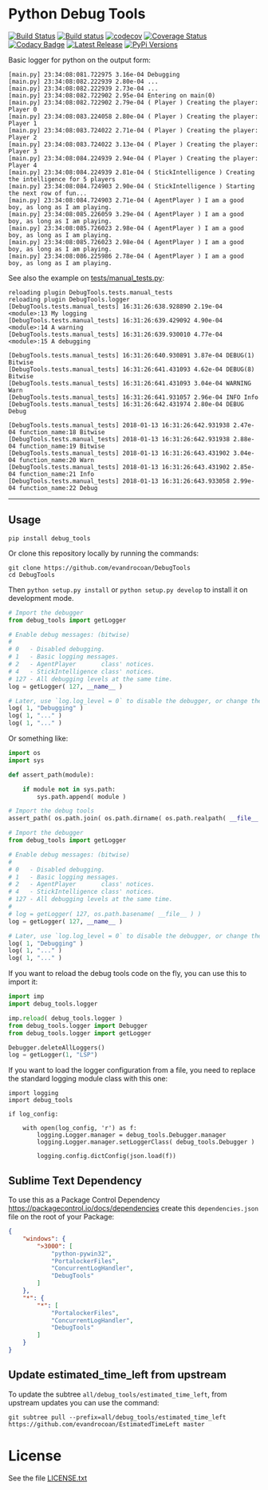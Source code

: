 # Python Debug Tools

[![Build Status](https://travis-ci.org/evandrocoan/DebugTools.svg?branch=master)](https://travis-ci.org/evandrocoan/DebugTools)
[![Build status](https://ci.appveyor.com/api/projects/status/github/evandrocoan/DebugTools?branch=master&svg=true)](https://ci.appveyor.com/project/evandrocoan/PythonDebugTools/branch/master)
[![codecov](https://codecov.io/gh/evandrocoan/DebugTools/branch/master/graph/badge.svg)](https://codecov.io/gh/evandrocoan/DebugTools)
[![Coverage Status](https://coveralls.io/repos/github/evandrocoan/DebugTools/badge.svg?branch=master)](https://coveralls.io/github/evandrocoan/DebugTools?branch=master)
[![Codacy Badge](https://api.codacy.com/project/badge/Grade/3ab71bdcf0114065b5273dbed6c89779)](https://www.codacy.com/app/evandrocoan/DebugTools?utm_source=github.com&amp;utm_medium=referral&amp;utm_content=evandrocoan/DebugTools&amp;utm_campaign=Badge_Grade)
[![Latest Release](https://img.shields.io/github/tag/evandrocoan/DebugTools.svg?label=version)](https://github.com/evandrocoan/DebugTools/releases)
[![PyPi Versions](https://img.shields.io/pypi/pyversions/debug_tools.svg)](https://pypi.python.org/pypi/debug_tools)

Basic logger for python on the output form:
```
[main.py] 23:34:08:081.722975 3.16e-04 Debugging
[main.py] 23:34:08:082.222939 2.80e-04 ...
[main.py] 23:34:08:082.222939 2.73e-04 ...
[main.py] 23:34:08:082.722902 2.95e-04 Entering on main(0)
[main.py] 23:34:08:082.722902 2.79e-04 ( Player ) Creating the player: Player 0
[main.py] 23:34:08:083.224058 2.80e-04 ( Player ) Creating the player: Player 1
[main.py] 23:34:08:083.724022 2.71e-04 ( Player ) Creating the player: Player 2
[main.py] 23:34:08:083.724022 3.13e-04 ( Player ) Creating the player: Player 3
[main.py] 23:34:08:084.224939 2.94e-04 ( Player ) Creating the player: Player 4
[main.py] 23:34:08:084.224939 2.81e-04 ( StickIntelligence ) Creating the intelligence for 5 players
[main.py] 23:34:08:084.724903 2.90e-04 ( StickIntelligence ) Starting the next row of fun...
[main.py] 23:34:08:084.724903 2.71e-04 ( AgentPlayer ) I am a good boy, as long as I am playing.
[main.py] 23:34:08:085.226059 3.29e-04 ( AgentPlayer ) I am a good boy, as long as I am playing.
[main.py] 23:34:08:085.726023 2.98e-04 ( AgentPlayer ) I am a good boy, as long as I am playing.
[main.py] 23:34:08:085.726023 2.98e-04 ( AgentPlayer ) I am a good boy, as long as I am playing.
[main.py] 23:34:08:086.225986 2.78e-04 ( AgentPlayer ) I am a good boy, as long as I am playing.
```

See also the example on [tests/manual_tests.py](tests/manual_tests.py):
```
reloading plugin DebugTools.tests.manual_tests
reloading plugin DebugTools.logger
[DebugTools.tests.manual_tests] 16:31:26:638.928890 2.19e-04 <module>:13 My logging
[DebugTools.tests.manual_tests] 16:31:26:639.429092 4.90e-04 <module>:14 A warning
[DebugTools.tests.manual_tests] 16:31:26:639.930010 4.77e-04 <module>:15 A debugging

[DebugTools.tests.manual_tests] 16:31:26:640.930891 3.87e-04 DEBUG(1) Bitwise
[DebugTools.tests.manual_tests] 16:31:26:641.431093 4.62e-04 DEBUG(8) Bitwise
[DebugTools.tests.manual_tests] 16:31:26:641.431093 3.04e-04 WARNING Warn
[DebugTools.tests.manual_tests] 16:31:26:641.931057 2.96e-04 INFO Info
[DebugTools.tests.manual_tests] 16:31:26:642.431974 2.80e-04 DEBUG Debug

[DebugTools.tests.manual_tests] 2018-01-13 16:31:26:642.931938 2.47e-04 function_name:18 Bitwise
[DebugTools.tests.manual_tests] 2018-01-13 16:31:26:642.931938 2.88e-04 function_name:19 Bitwise
[DebugTools.tests.manual_tests] 2018-01-13 16:31:26:643.431902 3.04e-04 function_name:20 Warn
[DebugTools.tests.manual_tests] 2018-01-13 16:31:26:643.431902 2.85e-04 function_name:21 Info
[DebugTools.tests.manual_tests] 2018-01-13 16:31:26:643.933058 2.99e-04 function_name:22 Debug
```


___
## Usage

```
pip install debug_tools
```

Or clone this repository locally by running the commands:
```
git clone https://github.com/evandrocoan/DebugTools
cd DebugTools
```
Then `python setup.py install` or `python setup.py develop` to install it on development mode.


```python
# Import the debugger
from debug_tools import getLogger

# Enable debug messages: (bitwise)
#
# 0   - Disabled debugging.
# 1   - Basic logging messages.
# 2   - AgentPlayer       class' notices.
# 4   - StickIntelligence class' notices.
# 127 - All debugging levels at the same time.
log = getLogger( 127, __name__ )

# Later, use `log.log_level = 0` to disable the debugger, or change the level.
log( 1, "Debugging" )
log( 1, "..." )
log( 1, "..." )
```

Or something like:
```python
import os
import sys

def assert_path(module):

    if module not in sys.path:
        sys.path.append( module )

# Import the debug tools
assert_path( os.path.join( os.path.dirname( os.path.realpath( __file__ ) ), 'DebugTools', 'all' ) )

# Import the debugger
from debug_tools import getLogger

# Enable debug messages: (bitwise)
#
# 0   - Disabled debugging.
# 1   - Basic logging messages.
# 2   - AgentPlayer       class' notices.
# 4   - StickIntelligence class' notices.
# 127 - All debugging levels at the same time.
#
# log = getLogger( 127, os.path.basename( __file__ ) )
log = getLogger( 127, __name__ )

# Later, use `log.log_level = 0` to disable the debugger, or change the level.
log( 1, "Debugging" )
log( 1, "..." )
log( 1, "..." )
```

If you want to reload the debug tools code on the fly, you can use this to import it:
```python
import imp
import debug_tools.logger

imp.reload( debug_tools.logger )
from debug_tools.logger import Debugger
from debug_tools.logger import getLogger

Debugger.deleteAllLoggers()
log = getLogger(1, "LSP")
```

If you want to load the logger configuration from a file, you need to replace the standard logging
module class with this one:
```
import logging
import debug_tools

if log_config:

    with open(log_config, 'r') as f:
        logging.Logger.manager = debug_tools.Debugger.manager
        logging.Logger.manager.setLoggerClass( debug_tools.Debugger )

        logging.config.dictConfig(json.load(f))
```


## Sublime Text Dependency

To use this as a Package Control Dependency https://packagecontrol.io/docs/dependencies create
this `dependencies.json` file on the root of your Package:
```json
{
    "windows": {
        ">3000": [
            "python-pywin32",
            "PortalockerFiles",
            "ConcurrentLogHandler",
            "DebugTools"
        ]
    },
    "*": {
        "*": [
            "PortalockerFiles",
            "ConcurrentLogHandler",
            "DebugTools"
        ]
    }
}
```


## Update estimated_time_left from upstream

To update the subtree `all/debug_tools/estimated_time_left`,
from upstream updates you can use the command:
```shell
git subtree pull --prefix=all/debug_tools/estimated_time_left https://github.com/evandrocoan/EstimatedTimeLeft master
```


# License

See the file [LICENSE.txt](LICENSE.txt)

